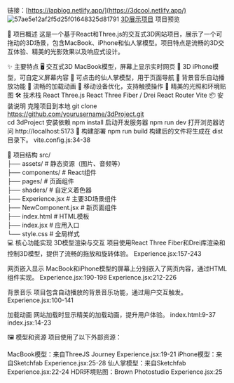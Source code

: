 链接：[https://lapblog.netlify.app/](https://3dcool.netlify.app/)
![57ae5e12af2f5d25f01648325d81791](https://github.com/user-attachments/assets/7adef132-bb63-4356-ae27-3393f427a8ee)
[3D展示项目](https://3dcool.netlify.app/)
项目预览

📖 项目概述
这是一个基于React和Three.js的交互式3D网站项目，展示了一个可拖动的3D场景，包含MacBook、iPhone和仙人掌模型。项目特点是流畅的3D交互体验、精美的光影效果以及响应式设计。

✨ 主要特点
🖥️ 交互式3D MacBook模型，屏幕上显示实时网页
📱 3D iPhone模型，可自定义屏幕内容
🌵 可点击的仙人掌模型，用于页面导航
🎵 背景音乐自动播放功能
🔄 流畅的加载动画
📱 移动设备优化，支持触摸操作
🎨 精美的光照和环境贴图
🛠️ 技术栈
React
Three.js
React Three Fiber / Drei
React Router
Vite
📦 安装说明
克隆项目到本地
git clone https://github.com/yourusername/3dProject.git  
cd 3dProject
安装依赖
npm install
启动开发服务器
npm run dev
打开浏览器访问 http://localhost:5173
🚀 构建部署
npm run build
构建后的文件将生成在 dist 目录下。 vite.config.js:34-38

📁 项目结构
src/  
├── assets/           # 静态资源（图片、音频等）  
├── components/       # React组件  
├── pages/            # 页面组件  
├── shaders/          # 自定义着色器  
├── Experience.jsx    # 主要3D场景组件  
├── NewComponent.jsx  # 新页面组件  
├── index.html        # HTML模板  
├── index.jsx         # 应用入口  
└── style.css         # 全局样式  
💻 核心功能实现
3D模型渲染与交互
项目使用React Three Fiber和Drei库渲染和控制3D模型，提供了流畅的拖放和旋转体验。 Experience.jsx:157-243

网页嵌入显示
MacBook和iPhone模型的屏幕上分别嵌入了网页内容，通过HTML组件实现。 Experience.jsx:190-198 Experience.jsx:212-226

背景音乐
项目包含自动播放的背景音乐功能，通过用户交互触发。 Experience.jsx:100-141

加载动画
网站加载时显示精美的加载动画，提升用户体验。 index.html:9-37 index.jsx:14-23

🖼️ 模型和资源
项目使用了以下外部资源：

MacBook模型：来自ThreeJS Journey Experience.jsx:19-21
iPhone模型：来自Sketchfab Experience.jsx:25-28
仙人掌模型：来自Sketchfab Experience.jsx:22-24
HDR环境贴图：Brown Photostudio Experience.jsx:25
